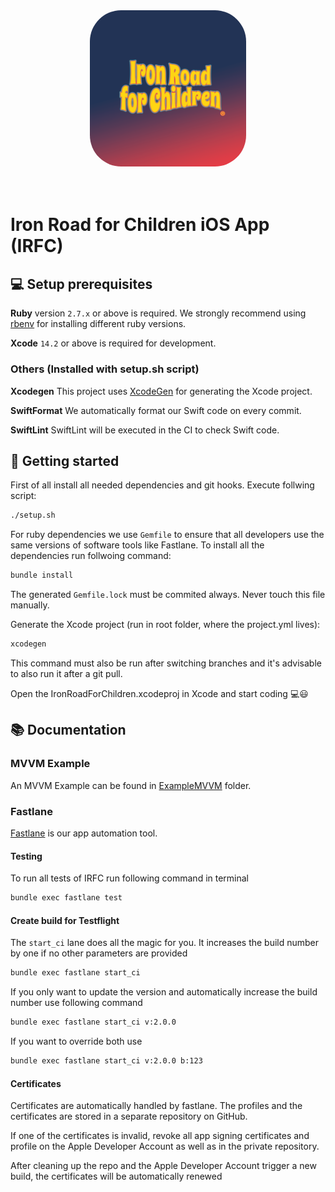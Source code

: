 <br>
<h3 align="center">
  <a href="./Documentation/images/logo.png">
  <img src="./Documentation/images/logo.png" alt="IRFC Logo" width="250" style="border-radius: 50px;">
  </a>
</h3>
<br>

# Iron Road for Children iOS App (IRFC) 


## 💻 Setup prerequisites
**Ruby** version `2.7.x` or above is required. We strongly recommend using [rbenv](https://github.com/rbenv/rbenv) for installing different ruby versions.

**Xcode** `14.2` or above is required for development.

### Others (Installed with setup.sh script)
**Xcodegen** This project uses [XcodeGen](https://github.com/yonaskolb/XcodeGen) for generating the Xcode project.

**SwiftFormat** We automatically format our Swift code on every commit.

**SwiftLint** SwiftLint will be executed in the CI to check Swift code.

## 🚀 Getting started
First of all install all needed dependencies and git hooks. Execute follwing script:
```bash
./setup.sh
```

For ruby dependencies we use `Gemfile` to ensure that all developers use the same versions of software tools like Fastlane.
To install all the dependencies run follwoing command:
```bash
bundle install
```
The generated `Gemfile.lock` must be commited always. Never touch this file manually.

Generate the Xcode project (run in root folder, where the project.yml lives):
```bash
xcodegen
```

This command must also be run after switching branches and it's advisable to also run it after a git pull.

Open the IronRoadForChildren.xcodeproj in Xcode and start coding 💻😃 

## 📚 Documentation
### MVVM Example
An MVVM Example can be found in [ExampleMVVM](Packages/ExampleMVVM/) folder.

### Fastlane
[Fastlane](https://github.com/fastlane/fastlane) is our app automation tool. 

#### Testing
To run all tests of IRFC run following command in terminal
```bash
bundle exec fastlane test
```

#### Create build for Testflight

The `start_ci` lane does all the magic for you. It increases the build number by one if no other parameters are provided
```bash
bundle exec fastlane start_ci
```

If you only want to update the version and automatically increase the build number use following command
```bash
bundle exec fastlane start_ci v:2.0.0
```

If you want to override both use
```bash
bundle exec fastlane start_ci v:2.0.0 b:123
```

#### Certificates
Certificates are automatically handled by fastlane. The profiles and the certificates are stored in a separate repository on GitHub.

If one of the certificates is invalid, revoke all app signing certificates and profile on the Apple Developer Account as well as in the private repository.

After cleaning up the repo and the Apple Developer Account trigger a new build, the certificates will be automatically renewed